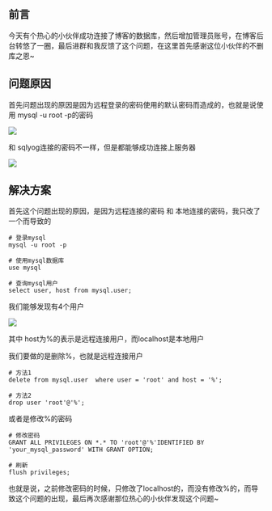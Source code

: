 前言
--

今天有个热心的小伙伴成功连接了博客的数据库，然后增加管理员账号，在博客后台转悠了一圈，最后进群和我反馈了这个问题，在这里首先感谢这位小伙伴的不删库之恩~

问题原因
----

首先问题出现的原因是因为远程登录的密码使用的默认密码而造成的，也就是说使用 mysql -u root -p的密码

![](http://image.moguit.cn/3eb7ca28be7a4cae9ef3fb9632f7d532)

和 sqlyog连接的密码不一样，但是都能够成功连接上服务器

![](http://image.moguit.cn/c1baf8e7362d4a58bbaf28cc661ed4ad)

解决方案
----

首先这个问题出现的原因，是因为远程连接的密码 和 本地连接的密码，我只改了一个而导致的

    # 登录mysql
    mysql -u root -p
    
    # 使用mysql数据库
    use mysql
    
    # 查询mysql用户
    select user, host from mysql.user;

我们能够发现有4个用户

![](http://image.moguit.cn/3dacdadbcbbb4abaa467130fdc0e12dc)

其中 host为%的表示是远程连接用户，而localhost是本地用户

我们要做的是删除%，也就是远程连接用户

    # 方法1
    delete from mysql.user  where user = 'root' and host = '%';
    
    # 方法2
    drop user 'root'@'%';

或者是修改%的密码

    # 修改密码
    GRANT ALL PRIVILEGES ON *.* TO 'root'@'%'IDENTIFIED BY 'your_mysql_password' WITH GRANT OPTION;
    
    # 刷新
    flush privileges;

也就是说，之前修改密码的时候，只修改了localhost的，而没有修改%的，而导致这个问题的出现，最后再次感谢那位热心的小伙伴发现这个问题~
